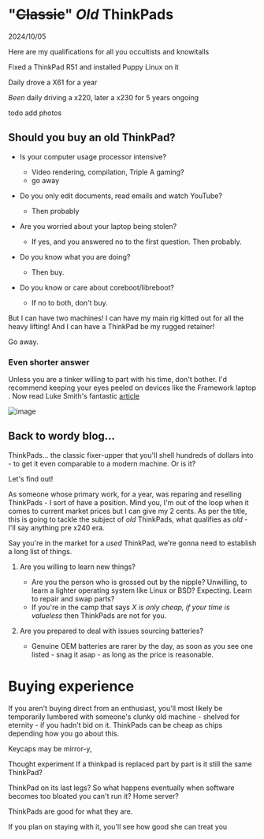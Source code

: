 # "<s>Classic</s>" *Old* ThinkPads

2024/10/05

Here are my qualifications for all you occultists and knowitalls

Fixed a ThinkPad R51 and installed Puppy Linux on it

Daily drove a X61 for a year

_Been_ daily driving a x220, later a x230 for 5 years ongoing

todo add photos

## Should you buy an old ThinkPad?

- Is your computer usage processor intensive?
	- Video rendering, compilation, Triple A gaming?
	- go away

- Do you only edit documents, read emails and watch YouTube?
	- Then probably

- Are you worried about your laptop being stolen?
	- If yes, and you answered no to the first question. Then probably.

- Do you know what you are doing?
	- Then buy.

- Do you know or care about coreboot/libreboot?
	- If no to both, don't buy.

But I can have two machines! I can have my main rig kitted out for all the heavy lifting! And I can have a ThinkPad be my rugged retainer!

Go away.

### Even shorter answer

Unless you are a tinker willing to part with his time, don't bother.
I'd recommend keeping your eyes peeled on devices like the Framework laptop
.
Now read Luke Smith's fantastic [article](https://lukesmith.xyz/articles/only-use-old-computers/)

![image](dinosaur-laptop.webp)

## Back to wordy blog&hellip;

ThinkPads&hellip; the classic fixer-upper that you'll shell hundreds of dollars into - to get it even comparable to a modern machine. Or is it?

Let's find out!

As someone whose primary work, for a year, was reparing and reselling ThinkPads - I sort of have a position. Mind you, I'm out of the loop when it comes to current market prices but I can give my 2 cents. As per the title, this is going to tackle the subject of _old_ ThinkPads, what qualifies as _old_ - I'll say anything pre x240 era.

Say you're in the market for a *used* ThinkPad, we're gonna need to establish a long list of things.

1. Are you willing to learn new things?
    - Are you the person who is grossed out by the nipple? Unwilling, to learn a lighter operating system like Linux or BSD? Expecting. Learn to repair and swap parts?
    - If you're in the camp that says _X is only cheap, if your time is valueless_ then ThinkPads are not for you.

2. Are you prepared to deal with issues sourcing batteries?
    - Genuine OEM batteries are rarer by the day, as soon as you see one listed - snag it asap - as long as the price is reasonable.

# Buying experience

If you aren't buying direct from an enthusiast, you'll most likely be temporarily lumbered with someone's clunky old machine - shelved for eternity - if you hadn't bid on it. ThinkPads can be cheap as chips depending how you go about this.

Keycaps may be mirror-y,

Thought experiment
If a thinkpad is replaced part by part is it still the same ThinkPad?

ThinkPad on its last legs?
So what happens eventually when software becomes too bloated you can't run it? Home server?

ThinkPads are good for what they are.

If you plan on staying with it, you'll see how good she can treat you
